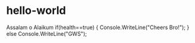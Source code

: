 # hello-world
Assalam o Alaikum
if(health==true)
{
Console.WriteLine("Cheers Bro!");
}
else
Console.WriteLine("GWS");
